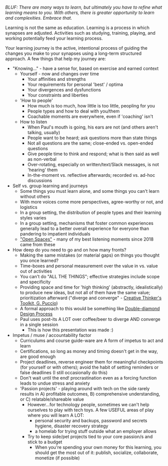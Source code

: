 *BLUF: There are many ways to learn, but ultimately you have to refine what learning means to you. With others, there is greater opportunity to learn and complexities. Embrace that.*

Learning is not the same as education. Learning is a process in which synapses are adjusted. Activities such as studying, training, playing, and working potentially feed your learning process.

Your learning journey is the active, intentional process of guiding the changes you make to your synapses using a long-term structured approach. A few things that help my journey are:

* "Knowing..." - have a sense for, based on exercise and earned context
	* Yourself - now and changes over time
		* Your affinities and strengths
		* Your requirements for personal 'best' / optima
		* Your divergences and dysfunctions
		* Your constraints and liberties
	* 'How to people'
		* How much is too much, how little is too little, peopling for you
		* People types and how to deal with you/them
		* Coachable moments are everywhere, even if 'coaching' isn't
	* How to listen
		* When Paul's mouth is going, his ears are not (and others aren't talking, usually)
		* People want to be heard; ask questions more than state things
		* Not all questions are the same; close-ended vs. open-ended questions
		* Give people time to think and respond; what is then said as well as non-verbal
		* Over-rotating, especially on written/text/Slack messages, is not 'hearing' them
		* In-the-moment vs. reflective afterwards; recorded vs. ad-hoc discussions
* Self vs. group learning and journeys
	* Some things you must learn alone, and some things you can't learn without others
	* With more voices come more perspectives, agree-worthy or not, and logistics
	* In a group setting, the distribution of people types and their learning styles varies
	* In a group setting, mechanisms that foster common experiences generally lead to a better overall experience for everyone than pandering to impatient individuals
	* ["Open Spaces"](https://devopsdays.org/open-space-format/) - many of my best listening moments since 2018 came from these
* How deep do you need to go and on how many fronts?
	* Making the same mistakes (or material gaps) on things you thought you once learned?
	* Time-boxes and personal measurement over the value in vs. value out of activities
	* You can't do "ALL THE THINGS"; effective strategies include scope and specificity
	* Providing space and time for 'high thinking' (abstractly, idealistically) to produce new ideas, but not all of them have the same value; prioritization afterward ("diverge and converge" - [Creative Thinker's Toolkit, G. Puccio](https://www.goodreads.com/book/show/30969542-the-creative-thinker-s-toolkit))
	* A formal approach to this would be something like [Double-diamond Design Process](https://www.designcouncil.org.uk/our-resources/framework-for-innovation/)
	* Paul uses post-its A LOT over coffee/beer to diverge AND converge in a single session
		* This is how this presentation was made :)
* Impetus / muse / accountability factor
	* Curriculums and course guide-ware are A form of impetus to act and learn
	* Certifications, so long as money and timing doesn't get in the way, are good enough
	* Project deadlines, reverse engineer them for meaningful checkpoints (for yourself or with others); avoid the habit of setting reminders or false deadlines (I still occasionally do this)
	* Don't wait until the end! procrastination even as a forcing function leads to undue stress and anxiety
	* 'Passion projects' - playing around with tech on the side rarely results in A) profitable outcomes, B) comprehensive understanding, or C) relatable/shareable value
		* However...for technology people, sometimes we can't help ourselves to play with tech toys. A few USEFUL areas of play where you will learn A LOT:
			* personal security and backups, password and secrets hygiene, disaster recovery strategy
			* a homelab for trying stuff outside what an employer allows
		* Try to keep side/pet projects tied to your core passion/s and stick to a budget
			* When you're spending your own money for this learning, you should get the most out of it: publish, socialize, collaborate, monetize (if possible)